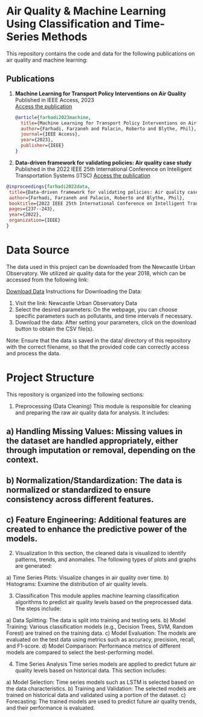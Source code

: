 # Air Quality & Machine Learning Using Classification and Time-Series Methods

This repository contains the code and data for the following publications on air quality and machine learning:

## Publications
1. **Machine Learning for Transport Policy Interventions on Air Quality**  
   Published in IEEE Access, 2023  
   [Access the publication](https://ieeexplore.ieee.org/document/10114913)  
   
   ```bibtex
   @article{farhadi2023machine,
     title={Machine Learning for Transport Policy Interventions on Air Quality},
     author={Farhadi, Farzaneh and Palacin, Roberto and Blythe, Phil},
     journal={IEEE Access},
     year={2023},
     publisher={IEEE}
   }
   
2. **Data-driven framework for validating policies: Air quality case study**
Published in the 2022 IEEE 25th International Conference on Intelligent Transportation Systems (ITSC)
 [Access the publication](https://ieeexplore.ieee.org/abstract/document/9922587)

 ```bibtex
@inproceedings{farhadi2022data,
  title={Data-driven framework for validating policies: Air quality case study},
  author={Farhadi, Farzaneh and Palacin, Roberto and Blythe, Phil},
  booktitle={2022 IEEE 25th International Conference on Intelligent Transportation Systems (ITSC)},
  pages={237--243},
  year={2022},
  organization={IEEE}
}
```

# Data Source 
The data used in this project can be downloaded from the Newcastle Urban Observatory. We utilized air quality data for the year 2018, which can be accessed from the following link:

[Download Data](https://newcastle.urbanobservatory.ac.uk/data/agg/3600/years/2018)
Instructions for Downloading the Data:
1. Visit the link: Newcastle Urban Observatory Data
2. Select the desired parameters: On the webpage, you can choose specific parameters such as pollutants, and time intervals if necessary.
3. Download the data: After setting your parameters, click on the download button to obtain the CSV file(s).

Note:
Ensure that the data is saved in the data/ directory of this repository with the correct filename, so that the provided code can correctly access and process the data.

# Project Structure
This repository is organized into the following sections:

1. Preprocessing (Data Cleaning)
This module is responsible for cleaning and preparing the raw air quality data for analysis. It includes:

## a) Handling Missing Values: Missing values in the dataset are handled appropriately, either through imputation or removal, depending on the context.
## b) Normalization/Standardization: The data is normalized or standardized to ensure consistency across different features.
## c) Feature Engineering: Additional features are created to enhance the predictive power of the models.

2. Visualization
In this section, the cleaned data is visualized to identify patterns, trends, and anomalies. The following types of plots and graphs are generated:

a) Time Series Plots: Visualize changes in air quality over time.
b) Histograms: Examine the distribution of air quality levels.

3. Classification
This module applies machine learning classification algorithms to predict air quality levels based on the preprocessed data. The steps include:

a) Data Splitting: The data is split into training and testing sets.
b) Model Training: Various classification models (e.g., Decision Trees, SVM, Random Forest) are trained on the training data.
c) Model Evaluation: The models are evaluated on the test data using metrics such as accuracy, precision, recall, and F1-score.
d) Model Comparison: Performance metrics of different models are compared to select the best-performing model.

4. Time Series Analysis
Time series models are applied to predict future air quality levels based on historical data. This section includes:

a) Model Selection: Time series models such as LSTM is selected based on the data characteristics.
b) Training and Validation: The selected models are trained on historical data and validated using a portion of the dataset.
c) Forecasting: The trained models are used to predict future air quality trends, and their performance is evaluated.

